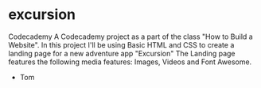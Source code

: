 # excursion
Codecademy 
A Codecademy project as a part of the class "How to Build a Website".
In this project I'll be using Basic HTML and CSS to create a landing page for a new adventure app "Excursion"
The Landing page features the following media features: Images, Videos and Font Awesome. 
- Tom
